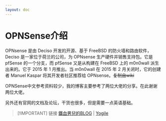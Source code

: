 ```yaml
---
layout: doc
---
```


# OPNSense介绍

OPNsense 是由 Deciso 开发的开源、基于 FreeBSD 的防火墙和路由软件，Deciso 是一家位于荷兰的公司，为 OPNsense 生产硬件并销售支持包。它是 pfSense 的一个分支，而 pfSense 又是从构建在 FreeBSD 上的 m0n0wall 派生出来的。它于 2015 年 1 月推出。当 m0n0wall 在 2015 年 2 月关闭时，它的创建者 Manuel Kaspar 将其开发者社区推荐给 OPNsense。~~复制自wiki~~


OPNSense中文参考资料较少，我的博客主要参考了两位大佬的分享。在此谢谢两位大佬。

另外还有官网的文档及论坛，干货也很多，但是需要一点英语基础。

> [!IMPORTANT] 链接
> [鐵血男兒的BLOG](https://pfchina.org/?page_id=10126) | 
[Yogile](https://www.cnblogs.com/Yogile/category/2210965.html)
